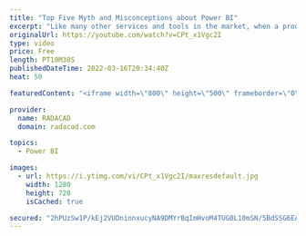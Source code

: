 ```yaml
---
title: "Top Five Myth and Misconceptions about Power BI"
excerpt: "Like many other services and tools in the market, when a product passes certain popularity, normally we see some rumors and myths and misconceptions about it spreading around. Power BI also has that kind of myth and misconceptions. In this video, I’ll uncover five of the most common myth and misconceptions"
originalUrl: https://youtube.com/watch?v=CPt_x1Vgc2I
type: video
price: Free
length: PT10M30S
publishedDateTime: 2022-03-16T20:34:40Z
heat: 50

featuredContent: "<iframe width=\"800\" height=\"500\" frameborder=\"0\" src=\"https://www.youtube.com/embed/CPt_x1Vgc2I\" allow=\"accelerometer; autoplay; encrypted-media; gyroscope; picture-in-picture\" allowfullscreen></iframe>"

provider:
  name: RADACAD
  domain: radacad.com

topics:
  - Power BI

images:
  - url: https://i.ytimg.com/vi/CPt_x1Vgc2I/maxresdefault.jpg
    width: 1280
    height: 720
    isCached: true

secured: "2hPUzSw1P/kEj2VUDninnxucyNA9DMYrBqImHvoM4TUG0L10mSN/5BdSSG6EA4sJjVPnB9lHrzfrDuxlT6ZQZVPHcd+XA5JOvYjSOQIF4UKl4er/vu+czIrU9KGn59WFlXT5zXgdRhD/C703OFWCwLD63N82GfV7s37urFXWHNUw6Ct+iooRDcXHiIwnotKfoSQ2YQeP5VUmpyKln4UzKjftPTa4gOGZf9sr9ysMOGdqY5tYkPTiTRBlV4F+iPAUydXFnO6/NUyAVTFcuajyNU5gLi1jNjkoZFeaPAVxsY/3q1tQ4yPZbuUFcSgYppDcJzWKI0MDX90V5CbTcVPP98wW7a15xEO8BgSY6ZNYpfjgfMrVqFFvrjfqJoe8DBYiBfWenC4oWoiC5VBfPMcplJ7UZWHJc+m1JvHmf/k0tjc=;P8v40P7lgGEOSpcLn7lEIQ=="
---
```


